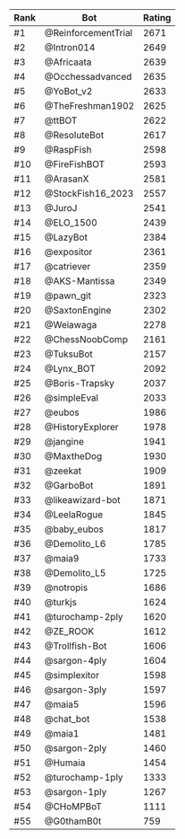 Rank|Bot|Rating
---|---|---
#1|@ReinforcementTrial|2671
#2|@Intron014|2649
#3|@Africaata|2639
#4|@Occhessadvanced|2635
#5|@YoBot_v2|2633
#6|@TheFreshman1902|2625
#7|@ttBOT|2622
#8|@ResoluteBot|2617
#9|@RaspFish|2598
#10|@FireFishBOT|2593
#11|@ArasanX|2581
#12|@StockFish16_2023|2557
#13|@JuroJ|2541
#14|@ELO_1500|2439
#15|@LazyBot|2384
#16|@expositor|2361
#17|@catriever|2359
#18|@AKS-Mantissa|2349
#19|@pawn_git|2323
#20|@SaxtonEngine|2302
#21|@Weiawaga|2278
#22|@ChessNoobComp|2161
#23|@TuksuBot|2157
#24|@Lynx_BOT|2092
#25|@Boris-Trapsky|2037
#26|@simpleEval|2033
#27|@eubos|1986
#28|@HistoryExplorer|1978
#29|@jangine|1941
#30|@MaxtheDog|1930
#31|@zeekat|1909
#32|@GarboBot|1891
#33|@likeawizard-bot|1871
#34|@LeelaRogue|1845
#35|@baby_eubos|1817
#36|@Demolito_L6|1785
#37|@maia9|1733
#38|@Demolito_L5|1725
#39|@notropis|1686
#40|@turkjs|1624
#41|@turochamp-2ply|1620
#42|@ZE_ROOK|1612
#43|@Trollfish-Bot|1606
#44|@sargon-4ply|1604
#45|@simplexitor|1598
#46|@sargon-3ply|1597
#47|@maia5|1596
#48|@chat_bot|1538
#49|@maia1|1481
#50|@sargon-2ply|1460
#51|@Humaia|1454
#52|@turochamp-1ply|1333
#53|@sargon-1ply|1267
#54|@CHoMPBoT|1111
#55|@G0thamB0t|759
